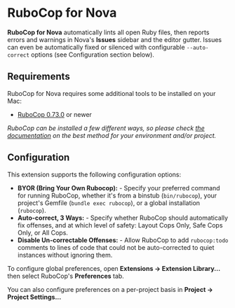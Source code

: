 <!--
👋 Hello! As Nova users browse the extensions library, a good README can help them understand what your extension does, how it works, and what setup or configuration it may require.

Not every extension will need every item described below. Use your best judgement when deciding which parts to keep to provide the best experience for your new users.

💡 Quick Tip! As you edit this README template, you can preview your changes by selecting **Extensions → Activate Project as Extension**, opening the Extension Library, and selecting "RuboCop for Nova" in the sidebar.

Let's get started!
-->

<!--
🎈 Include a brief description of the features your extension provides. For example:
-->

# RuboCop for Nova

**RuboCop for Nova** automatically lints all open Ruby files, then reports errors and warnings in Nova's **Issues** sidebar and the editor gutter. Issues can even be automatically fixed or silenced with configurable `--auto-correct` options (see Configuration section below).

## Requirements

<!--
🎈 If your extension depends on external processes or tools that users will need to have, it's helpful to list those and provide links to their installers:
-->

RuboCop for Nova requires some additional tools to be installed on your Mac:

- [RuboCop 0.73.0](https://rubocop.org) or newer

<!--
✨ Providing tips, tricks, or other guides for installing or configuring external dependencies can go a long way toward helping your users have a good setup experience:
-->

_RuboCop can be installed a few different ways, so please check [the documentation](https://docs.rubocop.org/rubocop/1.20/installation.html) on the best method for your environment and/or project._

## Configuration

This extension supports the following configuration options:

- **BYOR (Bring Your Own Rubocop):** - Specify your preferred command for running RuboCop, whether it's from a binstub (`bin/rubocop`), your project's Gemfile (`bundle exec rubocop`), or a global installation (`rubocop`).
- **Auto-correct, 3 Ways:** - Specify whether RuboCop should automatically fix offenses, and at which level of safety: Layout Cops Only, Safe Cops Only, or All Cops.
- **Disable Un-correctable Offenses:** - Allow RuboCop to add `rubocop:todo` comments to lines of code that could not be auto-corrected to quiet instances without ignoring them.

<!--
🎈 If your extension offers global- or workspace-scoped preferences, consider pointing users toward those settings. For example:
-->

To configure global preferences, open **Extensions → Extension Library...** then select RuboCop's **Preferences** tab.

You can also configure preferences on a per-project basis in **Project → Project Settings...**

<!--
👋 That's it! Happy developing!

P.S. If you'd like, you can remove these comments before submitting your extension 😉
-->
